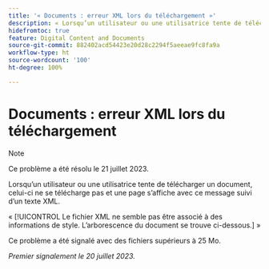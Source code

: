 ```yaml
---
title: '« Documents : erreur XML lors du téléchargement »'
description: « Lorsqu’un utilisateur ou une utilisatrice tente de télécharger un document, celui-ci ne se télécharge pas et une page s’affiche avec un message suivi d’un texte XML. »
hidefromtoc: true
feature: Digital Content and Documents
source-git-commit: 882402acd54423e20d28c2294f5aeeae9fc8fa9a
workflow-type: ht
source-wordcount: '100'
ht-degree: 100%

---
```



# Documents : erreur XML lors du téléchargement

<!--WF, WFP TOCs-->

>[!NOTE]
>
>Ce problème a été résolu le 21 juillet 2023.

Lorsqu’un utilisateur ou une utilisatrice tente de télécharger un document, celui-ci ne se télécharge pas et une page s’affiche avec ce message suivi d’un texte XML.

« [!UICONTROL Le fichier XML ne semble pas être associé à des informations de style. L’arborescence du document se trouve ci-dessous.] »

Ce problème a été signalé avec des fichiers supérieurs à 25 Mo.

_Premier signalement le 20 juillet 2023._
